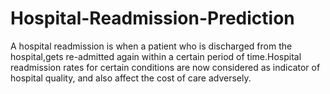 # Hospital-Readmission-Prediction
A hospital readmission is when a patient who is discharged from the hospital,gets re-admitted again within a certain period of time.Hospital readmission rates for certain conditions are now considered as indicator of hospital quality, and also affect the cost of care adversely.
